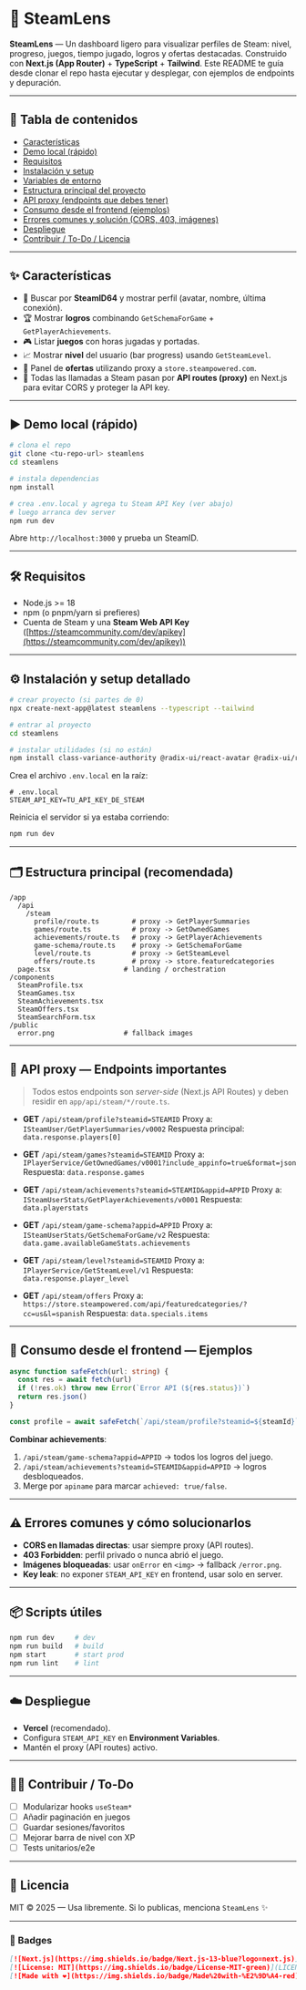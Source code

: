 # 🚀 SteamLens

**SteamLens** — Un dashboard ligero para visualizar perfiles de Steam: nivel, progreso, juegos, tiempo jugado, logros y ofertas destacadas.
Construido con **Next.js (App Router)** + **TypeScript** + **Tailwind**.
Este README te guía desde clonar el repo hasta ejecutar y desplegar, con ejemplos de endpoints y depuración.

---

## 🧭 Tabla de contenidos

* [Características](#-características)
* [Demo local (rápido)](#-demo-local-rápido)
* [Requisitos](#-requisitos)
* [Instalación y setup](#-instalación-y-setup)
* [Variables de entorno](#-variables-de-entorno)
* [Estructura principal del proyecto](#-estructura-principal-del-proyecto)
* [API proxy (endpoints que debes tener)](#-api-proxy-endpoints-que-debes-tener)
* [Consumo desde el frontend (ejemplos)](#-consumo-desde-el-frontend-ejemplos)
* [Errores comunes y solución (CORS, 403, imágenes)](#-errores-comunes-y-solución-cors-403-imágenes)
* [Despliegue](#-despliegue)
* [Contribuir / To-Do / Licencia](#-contribuir--to-do--licencia)

---

## ✨ Características

* 🔎 Buscar por **SteamID64** y mostrar perfil (avatar, nombre, última conexión).
* 🏆 Mostrar **logros** combinando `GetSchemaForGame` + `GetPlayerAchievements`.
* 🎮 Listar **juegos** con horas jugadas y portadas.
* 📈 Mostrar **nivel** del usuario (bar progress) usando `GetSteamLevel`.
* 💸 Panel de **ofertas** utilizando proxy a `store.steampowered.com`.
* 🔐 Todas las llamadas a Steam pasan por **API routes (proxy)** en Next.js para evitar CORS y proteger la API key.

---

## ▶️ Demo local (rápido)

```bash
# clona el repo
git clone <tu-repo-url> steamlens
cd steamlens

# instala dependencias
npm install

# crea .env.local y agrega tu Steam API Key (ver abajo)
# luego arranca dev server
npm run dev
```

Abre `http://localhost:3000` y prueba un SteamID.

---

## 🛠 Requisitos

* Node.js >= 18
* npm (o pnpm/yarn si prefieres)
* Cuenta de Steam y una **Steam Web API Key** ([https://steamcommunity.com/dev/apikey](https://steamcommunity.com/dev/apikey))

---

## ⚙️ Instalación y setup detallado

```bash
# crear proyecto (si partes de 0)
npx create-next-app@latest steamlens --typescript --tailwind

# entrar al proyecto
cd steamlens

# instalar utilidades (si no están)
npm install class-variance-authority @radix-ui/react-avatar @radix-ui/react-tabs
```

Crea el archivo `.env.local` en la raíz:

```env
# .env.local
STEAM_API_KEY=TU_API_KEY_DE_STEAM
```

Reinicia el servidor si ya estaba corriendo:

```bash
npm run dev
```

---

## 🗂 Estructura principal (recomendada)

```
/app
  /api
    /steam
      profile/route.ts        # proxy -> GetPlayerSummaries
      games/route.ts          # proxy -> GetOwnedGames
      achievements/route.ts   # proxy -> GetPlayerAchievements
      game-schema/route.ts    # proxy -> GetSchemaForGame
      level/route.ts          # proxy -> GetSteamLevel
      offers/route.ts         # proxy -> store.featuredcategories
  page.tsx                  # landing / orchestration
/components
  SteamProfile.tsx
  SteamGames.tsx
  SteamAchievements.tsx
  SteamOffers.tsx
  SteamSearchForm.tsx
/public
  error.png                 # fallback images
```

---

## 🔌 API proxy — Endpoints importantes

> Todos estos endpoints son *server-side* (Next.js API Routes) y deben residir en `app/api/steam/*/route.ts`.

* **GET** `/api/steam/profile?steamid=STEAMID`
  Proxy a: `ISteamUser/GetPlayerSummaries/v0002`
  Respuesta principal: `data.response.players[0]`

* **GET** `/api/steam/games?steamid=STEAMID`
  Proxy a: `IPlayerService/GetOwnedGames/v0001?include_appinfo=true&format=json`
  Respuesta: `data.response.games`

* **GET** `/api/steam/achievements?steamid=STEAMID&appid=APPID`
  Proxy a: `ISteamUserStats/GetPlayerAchievements/v0001`
  Respuesta: `data.playerstats`

* **GET** `/api/steam/game-schema?appid=APPID`
  Proxy a: `ISteamUserStats/GetSchemaForGame/v2`
  Respuesta: `data.game.availableGameStats.achievements`

* **GET** `/api/steam/level?steamid=STEAMID`
  Proxy a: `IPlayerService/GetSteamLevel/v1`
  Respuesta: `data.response.player_level`

* **GET** `/api/steam/offers`
  Proxy a: `https://store.steampowered.com/api/featuredcategories/?cc=us&l=spanish`
  Respuesta: `data.specials.items`

---

## 🧩 Consumo desde el frontend — Ejemplos

```ts
async function safeFetch(url: string) {
  const res = await fetch(url)
  if (!res.ok) throw new Error(`Error API (${res.status})`)
  return res.json()
}

const profile = await safeFetch(`/api/steam/profile?steamid=${steamId}`)
```

**Combinar achievements**:

1. `/api/steam/game-schema?appid=APPID` → todos los logros del juego.
2. `/api/steam/achievements?steamid=STEAMID&appid=APPID` → logros desbloqueados.
3. Merge por `apiname` para marcar `achieved: true/false`.

---

## ⚠️ Errores comunes y cómo solucionarlos

* **CORS en llamadas directas**: usar siempre proxy (API routes).
* **403 Forbidden**: perfil privado o nunca abrió el juego.
* **Imágenes bloqueadas**: usar `onError` en `<img>` → fallback `/error.png`.
* **Key leak**: no exponer `STEAM_API_KEY` en frontend, usar solo en server.

---

## 📦 Scripts útiles

```bash
npm run dev     # dev
npm run build   # build
npm start       # start prod
npm run lint    # lint
```

---

## ☁️ Despliegue

* **Vercel** (recomendado).
* Configura `STEAM_API_KEY` en **Environment Variables**.
* Mantén el proxy (API routes) activo.

---

## 🧑‍💻 Contribuir / To-Do

* [ ] Modularizar hooks `useSteam*`
* [ ] Añadir paginación en juegos
* [ ] Guardar sesiones/favoritos
* [ ] Mejorar barra de nivel con XP
* [ ] Tests unitarios/e2e

---

## 📜 Licencia

MIT © 2025 — Usa libremente. Si lo publicas, menciona `SteamLens` ✨

---

### 🔖 Badges

```md
[![Next.js](https://img.shields.io/badge/Next.js-13-blue?logo=next.js)](https://nextjs.org/)
[![License: MIT](https://img.shields.io/badge/License-MIT-green)](LICENSE)
[![Made with ❤️](https://img.shields.io/badge/Made%20with-%E2%9D%A4-red)]()
```
